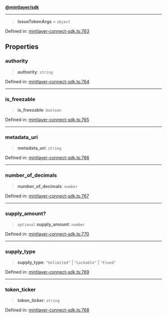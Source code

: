 [**@mintlayer/sdk**](../README.md)

***

> **IssueTokenArgs** = `object`

Defined in: [mintlayer-connect-sdk.ts:763](https://github.com/mintlayer/mintlayer-connect-sdk/blob/18f92ef844c9ea3c1db66b69d7478d674343954b/packages/sdk/src/mintlayer-connect-sdk.ts#L763)

## Properties

### authority

> **authority**: `string`

Defined in: [mintlayer-connect-sdk.ts:764](https://github.com/mintlayer/mintlayer-connect-sdk/blob/18f92ef844c9ea3c1db66b69d7478d674343954b/packages/sdk/src/mintlayer-connect-sdk.ts#L764)

***

### is\_freezable

> **is\_freezable**: `boolean`

Defined in: [mintlayer-connect-sdk.ts:765](https://github.com/mintlayer/mintlayer-connect-sdk/blob/18f92ef844c9ea3c1db66b69d7478d674343954b/packages/sdk/src/mintlayer-connect-sdk.ts#L765)

***

### metadata\_uri

> **metadata\_uri**: `string`

Defined in: [mintlayer-connect-sdk.ts:766](https://github.com/mintlayer/mintlayer-connect-sdk/blob/18f92ef844c9ea3c1db66b69d7478d674343954b/packages/sdk/src/mintlayer-connect-sdk.ts#L766)

***

### number\_of\_decimals

> **number\_of\_decimals**: `number`

Defined in: [mintlayer-connect-sdk.ts:767](https://github.com/mintlayer/mintlayer-connect-sdk/blob/18f92ef844c9ea3c1db66b69d7478d674343954b/packages/sdk/src/mintlayer-connect-sdk.ts#L767)

***

### supply\_amount?

> `optional` **supply\_amount**: `number`

Defined in: [mintlayer-connect-sdk.ts:770](https://github.com/mintlayer/mintlayer-connect-sdk/blob/18f92ef844c9ea3c1db66b69d7478d674343954b/packages/sdk/src/mintlayer-connect-sdk.ts#L770)

***

### supply\_type

> **supply\_type**: `"Unlimited"` \| `"Lockable"` \| `"Fixed"`

Defined in: [mintlayer-connect-sdk.ts:769](https://github.com/mintlayer/mintlayer-connect-sdk/blob/18f92ef844c9ea3c1db66b69d7478d674343954b/packages/sdk/src/mintlayer-connect-sdk.ts#L769)

***

### token\_ticker

> **token\_ticker**: `string`

Defined in: [mintlayer-connect-sdk.ts:768](https://github.com/mintlayer/mintlayer-connect-sdk/blob/18f92ef844c9ea3c1db66b69d7478d674343954b/packages/sdk/src/mintlayer-connect-sdk.ts#L768)
